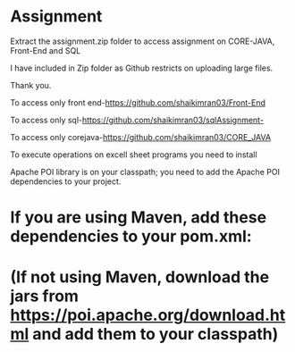 # Assignment
Extract the assignment.zip folder to access assignment on CORE-JAVA, Front-End and SQL 

I have included in Zip folder as Github restricts on uploading large files.

Thank you.



To access only front end-https://github.com/shaikimran03/Front-End

To access only sql-https://github.com/shaikimran03/sqlAssignment-

To access only corejava-https://github.com/shaikimran03/CORE_JAVA

To execute operations on excell sheet programs you need to install 

Apache POI library is  on your classpath; you need to add the Apache POI dependencies to your project.

# If you are using Maven, add these dependencies to your pom.xml:

# (If not using Maven, download the jars from https://poi.apache.org/download.html and add them to your classpath)
